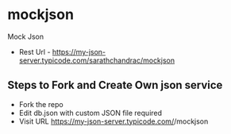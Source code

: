 # mockjson
Mock Json

- Rest Url - https://my-json-server.typicode.com/sarathchandrac/mockjson

## Steps to Fork and Create Own json service
- Fork the repo
- Edit db.json with custom JSON file required
- Visit URL https://my-json-server.typicode.com/<username>/mockjson
